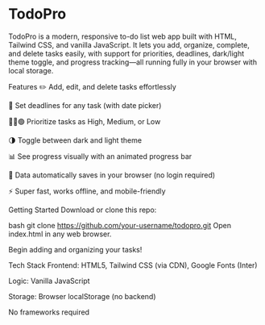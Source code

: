 # TodoPro
TodoPro is a modern, responsive to-do list web app built with HTML, Tailwind CSS, and vanilla JavaScript. It lets you add, organize, complete, and delete tasks easily, with support for priorities, deadlines, dark/light theme toggle, and progress tracking—all running fully in your browser with local storage.


Features
✏️ Add, edit, and delete tasks effortlessly

📅 Set deadlines for any task (with date picker)

🔴🔶🟢 Prioritize tasks as High, Medium, or Low

🌗 Toggle between dark and light theme

📊 See progress visually with an animated progress bar

💾 Data automatically saves in your browser (no login required)

⚡ Super fast, works offline, and mobile-friendly

Getting Started
Download or clone this repo:

bash
git clone https://github.com/your-username/todopro.git
Open index.html in any web browser.

Begin adding and organizing your tasks!

Tech Stack
Frontend: HTML5, Tailwind CSS (via CDN), Google Fonts (Inter)

Logic: Vanilla JavaScript

Storage: Browser localStorage (no backend)

No frameworks required
